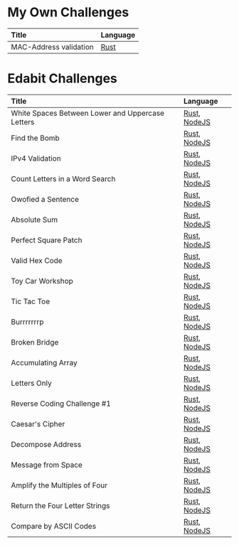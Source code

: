 # My Own Challenges

| Title                                            | Language                                         |
| :----------------------------------------------- | :----------------------------------------------- |
| MAC-Address validation | [Rust][myown-rust-01] |

[myown-rust-01]: https://github.com/Tagnard/challenges/blob/8d916c175b2b5f282853e082598e9fcf1eb492d0/myown/rust/src/lib.rs#L5-L14

# Edabit Challenges

| Title                                            | Language                                         |
| :----------------------------------------------- | :----------------------------------------------- |
| White Spaces Between Lower and Uppercase Letters | [Rust][edabit-rust-01], [NodeJS][edabit-node-01] |
| Find the Bomb                                    | [Rust][edabit-rust-02], [NodeJS][edabit-node-02] |
| IPv4 Validation                                  | [Rust][edabit-rust-03], [NodeJS][edabit-node-03] |
| Count Letters in a Word Search                   | [Rust][edabit-rust-04], [NodeJS][edabit-node-04] |
| Owofied a Sentence                               | [Rust][edabit-rust-05], [NodeJS][edabit-node-05] |
| Absolute Sum                                     | [Rust][edabit-rust-06], [NodeJS][edabit-node-06] |
| Perfect Square Patch                             | [Rust][edabit-rust-07], [NodeJS][edabit-node-07] |
| Valid Hex Code                                   | [Rust][edabit-rust-08], [NodeJS][edabit-node-08] |
| Toy Car Workshop                                 | [Rust][edabit-rust-09], [NodeJS][edabit-node-09] |
| Tic Tac Toe                                      | [Rust][edabit-rust-10], [NodeJS][edabit-node-10] |
| Burrrrrrrp                                       | [Rust][edabit-rust-11], [NodeJS][edabit-node-11] |
| Broken Bridge                                    | [Rust][edabit-rust-12], [NodeJS][edabit-node-12] |
| Accumulating Array                               | [Rust][edabit-rust-13], [NodeJS][edabit-node-13] |
| Letters Only                                     | [Rust][edabit-rust-14], [NodeJS][edabit-node-14] |
| Reverse Coding Challenge #1                      | [Rust][edabit-rust-15], [NodeJS][edabit-node-15] |
| Caesar's Cipher                                  | [Rust][edabit-rust-16], [NodeJS][edabit-node-16] |
| Decompose Address                                | [Rust][edabit-rust-17], [NodeJS][edabit-node-17] |
| Message from Space                               | [Rust][edabit-rust-18], [NodeJS][edabit-node-18] |
| Amplify the Multiples of Four                    | [Rust][edabit-rust-19], [NodeJS][edabit-node-19] |
| Return the Four Letter Strings                   | [Rust][edabit-rust-20], [NodeJS][edabit-node-20] |
| Compare by ASCII Codes                           | [Rust][edabit-rust-21], [NodeJS][edabit-node-21] |

[edabit-rust-01]: https://github.com/Tagnard/challenges/blob/2b859ace6792f3736881d65cbad943ffc1f6b555/edabit/rust/src/lib.rs#L5-L12
[edabit-node-01]: https://github.com/Tagnard/challenges/blob/e0f7406a09d1e63bf0a529ecc5cfeba555d680a0/edabit/nodejs/src/lib.js#L1-L4
[edabit-rust-02]: https://github.com/Tagnard/challenges/blob/2b859ace6792f3736881d65cbad943ffc1f6b555/edabit/rust/src/lib.rs#L21-L30
[edabit-node-02]: https://github.com/Tagnard/challenges/blob/e0f7406a09d1e63bf0a529ecc5cfeba555d680a0/edabit/nodejs/src/lib.js#L6-L10
[edabit-rust-03]: https://github.com/Tagnard/challenges/blob/2b859ace6792f3736881d65cbad943ffc1f6b555/edabit/rust/src/lib.rs#L39-L58
[edabit-node-03]: https://github.com/Tagnard/challenges/blob/e0f7406a09d1e63bf0a529ecc5cfeba555d680a0/edabit/nodejs/src/lib.js#L12-L23
[edabit-rust-04]: https://github.com/Tagnard/challenges/blob/2b859ace6792f3736881d65cbad943ffc1f6b555/edabit/rust/src/lib.rs#L70-L83
[edabit-node-04]: https://github.com/Tagnard/challenges/blob/e0f7406a09d1e63bf0a529ecc5cfeba555d680a0/edabit/nodejs/src/lib.js#L25-L36
[edabit-rust-05]: https://github.com/Tagnard/challenges/blob/2b859ace6792f3736881d65cbad943ffc1f6b555/edabit/rust/src/lib.rs#L102-L109
[edabit-node-05]: https://github.com/Tagnard/challenges/blob/e0f7406a09d1e63bf0a529ecc5cfeba555d680a0/edabit/nodejs/src/lib.js#L38-L41
[edabit-rust-06]: https://github.com/Tagnard/challenges/blob/3ee8450d0a78ecce6349a0f0b05c5034026615ce/edabit/rust/src/lib.rs#L118-L127
[edabit-node-06]: https://github.com/Tagnard/challenges/blob/e0f7406a09d1e63bf0a529ecc5cfeba555d680a0/edabit/nodejs/src/lib.js#L43-L46
[edabit-rust-07]: https://github.com/Tagnard/challenges/blob/3ee8450d0a78ecce6349a0f0b05c5034026615ce/edabit/rust/src/lib.rs#L137-L142
[edabit-node-07]: https://github.com/Tagnard/challenges/blob/e0f7406a09d1e63bf0a529ecc5cfeba555d680a0/edabit/nodejs/src/lib.js#L48-L51
[edabit-rust-08]: https://github.com/Tagnard/challenges/blob/3ee8450d0a78ecce6349a0f0b05c5034026615ce/edabit/rust/src/lib.rs#L169-L175
[edabit-node-08]: https://github.com/Tagnard/challenges/blob/e0f7406a09d1e63bf0a529ecc5cfeba555d680a0/edabit/nodejs/src/lib.js#L53-L56
[edabit-rust-09]: https://github.com/Tagnard/challenges/blob/3ee8450d0a78ecce6349a0f0b05c5034026615ce/edabit/rust/src/lib.rs#L188-L202
[edabit-node-09]: https://github.com/Tagnard/challenges/blob/e0f7406a09d1e63bf0a529ecc5cfeba555d680a0/edabit/nodejs/src/lib.js#L58-L71
[edabit-rust-10]: https://github.com/Tagnard/challenges/blob/3ee8450d0a78ecce6349a0f0b05c5034026615ce/edabit/rust/src/lib.rs#L211-L232
[edabit-node-10]: https://github.com/Tagnard/challenges/blob/e0f7406a09d1e63bf0a529ecc5cfeba555d680a0/edabit/nodejs/src/lib.js#L73-L89
[edabit-rust-11]: https://github.com/Tagnard/challenges/blob/3ee8450d0a78ecce6349a0f0b05c5034026615ce/edabit/rust/src/lib.rs#L255-L260
[edabit-node-11]: https://github.com/Tagnard/challenges/blob/e0f7406a09d1e63bf0a529ecc5cfeba555d680a0/edabit/nodejs/src/lib.js#L91-L94
[edabit-rust-12]: https://github.com/Tagnard/challenges/blob/3ee8450d0a78ecce6349a0f0b05c5034026615ce/edabit/rust/src/lib.rs#L269-L279
[edabit-node-12]: https://github.com/Tagnard/challenges/blob/e0f7406a09d1e63bf0a529ecc5cfeba555d680a0/edabit/nodejs/src/lib.js#L96-L99
[edabit-rust-13]: https://github.com/Tagnard/challenges/blob/3ee8450d0a78ecce6349a0f0b05c5034026615ce/edabit/rust/src/lib.rs#L288-L301
[edabit-node-13]: https://github.com/Tagnard/challenges/blob/e0f7406a09d1e63bf0a529ecc5cfeba555d680a0/edabit/nodejs/src/lib.js#L101-L104
[edabit-rust-14]: https://github.com/Tagnard/challenges/blob/3ee8450d0a78ecce6349a0f0b05c5034026615ce/edabit/rust/src/lib.rs#L311-L317
[edabit-node-14]: https://github.com/Tagnard/challenges/blob/e0f7406a09d1e63bf0a529ecc5cfeba555d680a0/edabit/nodejs/src/lib.js#L106-L109
[edabit-rust-15]: https://github.com/Tagnard/challenges/blob/3ee8450d0a78ecce6349a0f0b05c5034026615ce/edabit/rust/src/lib.rs#L329-L339
[edabit-node-15]: https://github.com/Tagnard/challenges/blob/e0f7406a09d1e63bf0a529ecc5cfeba555d680a0/edabit/nodejs/src/lib.js#L111-L114
[edabit-rust-16]: https://github.com/Tagnard/challenges/blob/3ee8450d0a78ecce6349a0f0b05c5034026615ce/edabit/rust/src/lib.rs#L349-L373
[edabit-node-16]: https://github.com/Tagnard/challenges/blob/e0f7406a09d1e63bf0a529ecc5cfeba555d680a0/edabit/nodejs/src/lib.js#L116-L133
[edabit-rust-17]: https://github.com/Tagnard/challenges/blob/3ee8450d0a78ecce6349a0f0b05c5034026615ce/edabit/rust/src/lib.rs#L382-L395
[edabit-node-17]: https://github.com/Tagnard/challenges/blob/e0f7406a09d1e63bf0a529ecc5cfeba555d680a0/edabit/nodejs/src/lib.js#L135-L138
[edabit-rust-18]: https://github.com/Tagnard/challenges/blob/3ee8450d0a78ecce6349a0f0b05c5034026615ce/edabit/rust/src/lib.rs#L404-L417
[edabit-node-18]: https://github.com/Tagnard/challenges/blob/e0f7406a09d1e63bf0a529ecc5cfeba555d680a0/edabit/nodejs/src/lib.js#L140-L146
[edabit-rust-19]: https://github.com/Tagnard/challenges/blob/dfb8e34108fc1071840b68edd64b96d443774f74/edabit/rust/src/lib.rs#L426-L433
[edabit-node-19]: https://github.com/Tagnard/challenges/blob/d9bb4490ba4e85f2e08d5934fb33ef2cf22af8ad/edabit/nodejs/src/lib.js#L148-L157
[edabit-rust-20]: https://github.com/Tagnard/challenges/blob/2c63d3a41e43337e9c4725bf6d0ee7484f450b60/edabit/rust/src/lib.rs#L442-L448
[edabit-node-20]: https://github.com/Tagnard/challenges/blob/d9bb4490ba4e85f2e08d5934fb33ef2cf22af8ad/edabit/nodejs/src/lib.js#L159-L163
[edabit-rust-21]: https://github.com/Tagnard/challenges/blob/2c63d3a41e43337e9c4725bf6d0ee7484f450b60/edabit/rust/src/lib.rs#L457-L475
[edabit-node-21]: https://github.com/Tagnard/challenges/blob/d9bb4490ba4e85f2e08d5934fb33ef2cf22af8ad/edabit/nodejs/src/lib.js#L165-L173
